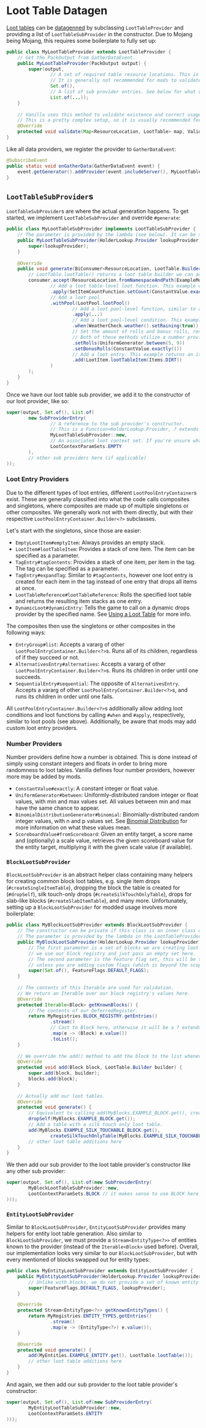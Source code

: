 # Loot Table Datagen

[Loot tables][loottable] can be [datagenned][datagen] by subclassing `LootTableProvider` and providing a list of `LootTableSubProvider` in the constructor. Due to Mojang being Mojang, this requires some boilerplate to fully set up:

```java
public class MyLootTableProvider extends LootTableProvider {
    // Get the PackOutput from GatherDataEvent.
    public MyLootTableProvider(PackOutput output) {
        super(output,
                // A set of required table resource locations. This is used in validation (see below).
                // It is generally not recommended for mods to validate, therefore we pass in an empty set.
                Set.of(),
                // A list of sub provider entries. See below for what values to use here.
                List.of(...));
    }
    
    // Vanilla uses this method to validate existence and correct usage of loot context parameters.
    // This is a pretty complex setup, so it is usually recommended for modders to trust themselves and no-op here.
    @Override
    protected void validate(Map<ResourceLocation, LootTable> map, ValidationContext context) {}
}
```

Like all data providers, we register the provider to `GatherDataEvent`:

```java
@SubscribeEvent
public static void onGatherData(GatherDataEvent event) {
    event.getGenerator().addProvider(event.includeServer(), MyLootTableProvider::new);
}
```

## `LootTableSubProvider`s

`LootTableSubProvider`s are where the actual generation happens. To get started, we implement `LootTableSubProvider` and override `#generate`:

```java
public class MyLootTableSubProvider implements LootTableSubProvider {
    // The parameter is provided by the lambda (see below). It can be stored and used to lookup other registry entries.
    public MyLootTableSubProvider(HolderLookup.Provider lookupProvider) {
        super(lookupProvider);
    }
    
    @Override
    public void generate(BiConsumer<ResourceLocation, LootTable.Builder> consumer) {
        // LootTable.lootTable() returns a loot table builder we can add loot tables to.
        consumer.accept(ResourceLocation.fromNamespaceAndPath(ExampleMod.MOD_ID, "example_loot_table"), LootTable.lootTable()
                // Add a loot table-level loot function. This example uses a number provider (see below).
                .apply(SetItemCountFunction.setCount(ConstantValue.exactly(5)))
                // Add a loot pool.
                .withPool(LootPool.lootPool()
                        // Add a loot pool-level function, similar to above.
                        .apply(...)
                        // Add a loot pool-level condition. This example only rolls the pool if it is raining.
                        .when(WeatherCheck.weather().setRaining(true))
                        // Set the amount of rolls and bonus rolls, respectively.
                        // Both of these methods utilize a number provider.
                        .setRolls(UniformGenerator.between(5, 9))
                        .setBonusRolls(ConstantValue.exactly(1))
                        // Add a loot entry. This example returns an item loot entry. See below for more loot entries.
                        .add(LootItem.lootTableItem(Items.DIRT))
                )
        );
    }
}
```

Once we have our loot table sub provider, we add it to the constructor of our loot provider, like so:

```java
super(output, Set.of(), List.of(
        new SubProviderEntry(
                // A reference to the sub provider's constructor.
                // This is a Function<HolderLookup.Provider, ? extends LootTableSubProvider>.
                MyLootTableSubProvider::new,
                // An associated loot context set. If you're unsure what to use, use empty.
                LootContextParamSets.EMPTY
        ),
        // other sub providers here (if applicable)
));
```

### Loot Entry Providers

Due to the different types of loot entries, different `LootPoolEntryContainer`s exist. These are generally classified into what the code calls composites and singletons, where composites are made up of multiple singletons or other composites. We generally work not with them directly, but with their respective `LootPoolEntryContainer.Builder<?>` subclasses.

Let's start with the singletons, since those are easier:

- `EmptyLootItem#emptyItem`: Always provides an empty stack.
- `LootItem#lootTableItem`: Provides a stack of one item. The item can be specified as a parameter.
- `TagEntry#tagContents`: Provides a stack of one item, per item in the tag. The tag can be specified as a parameter.
- `TagEntry#expandTag`: Similar to `#tagContents`, however one loot entry is created for each item in the tag instead of one entry that drops all items at once.
- `LootTableReference#lootTableReference`: Rolls the specified loot table and returns the resulting item stacks as one entry.
- `DynamicLoot#dynamicEntry`: Tells the game to call on a dynamic drops provider by the specified name. See [Using a Loot Table][useloottable] for more info.

The composites then use the singletons or other composites in the following ways:

- `EntryGroup#list`: Accepts a vararg of other `LootPoolEntryContainer.Builder<?>`s. Runs all of its children, regardless of if they succeed or not.
- `AlternativesEntry#alternatives`: Accepts a vararg of other `LootPoolEntryContainer.Builder<?>`s. Runs its children in order until one succeeds.
- `SequentialEntry#sequential`: The opposite of `AlternativesEntry`. Accepts a vararg of other `LootPoolEntryContainer.Builder<?>`s, and runs its children in order until one fails.

All `LootPoolEntryContainer.Builder<?>`s additionally allow adding loot conditions and loot functions by calling `#when` and `#apply`, respectively, similar to loot pools (see above). Additionally, be aware that mods may add custom loot entry providers.

### Number Providers

Number providers define how a number is obtained. This is done instead of simply using constant integers and floats in order to bring more randomness to loot tables. Vanilla defines four number providers, however more may be added by mods.

- `ConstantValue#exactly`: A constant integer or float value.
- `UniformGenerator#between`: Uniformly-distributed random integer or float values, with min and max values set. All values between min and max have the same chance to appear.
- `BinomialDistributionGenerator#binomial`: Binomially-distributed random integer values, with n and p values set. See [Binomial Distribution][binomial] for more information on what these values mean.
- `ScoreboardValue#fromScoreboard`: Given an entity target, a score name and (optionally) a scale value, retrieves the given scoreboard value for the entity target, multiplying it with the given scale value (if available).

### `BlockLootSubProvider`

`BlockLootSubProvider` is an abstract helper class containing many helpers for creating common block loot tables, e.g. single item drops (`#createSingleItemTable`), dropping the block the table is created for (`#dropSelf`), silk touch-only drops (`#createSilkTouchOnlyTable`), drops for slab-like blocks (`#createSlabItemTable`), and many more. Unfortunately, setting up a `BlockLootSubProvider` for modded usage involves more boilerplate:

```java
public class MyBlockLootSubProvider extends BlockLootSubProvider {
    // The constructor can be private if this class is an inner class of your loot table provider.
    // The parameter is provided by the lambda in the LootTableProvider's constructor.
    public MyBlockLootSubProvider(HolderLookup.Provider lookupProvider) {
        // The first parameter is a set of blocks we are creating loot tables for. Instead of hardcoding,
        // we use our block registry and just pass an empty set here.
        // The second parameter is the feature flag set, this will be the default flags
        // unless you are adding custom flags (which is beyond the scope of this article).
        super(Set.of(), FeatureFlags.DEFAULT_FLAGS);
    }
    
    // The contents of this Iterable are used for validation.
    // We return an Iterable over our block registry's values here.
    @Override
    protected Iterable<Block> getKnownBlocks() {
        // The contents of our DeferredRegister.
        return MyRegistries.BLOCK_REGISTRY.getEntries()
                .stream()
                // Cast to Block here, otherwise it will be a ? extends Block and Java will complain.
                .map(e -> (Block) e.value())
                .toList();
    }
    
    // We override the add() method to add the block to the list whenever we add a loot table.
    @Override
    protected void add(Block block, LootTable.Builder builder) {
        super.add(block, builder);
        blocks.add(block);
    }
    
    // Actually add our loot tables.
    @Override
    protected void generate() {
        // Equivalent to calling add(MyBlocks.EXAMPLE_BLOCK.get(), createSingleItemTable(MyBlocks.EXAMPLE_BLOCK.get()));
        dropSelf(MyBlocks.EXAMPLE_BLOCK.get());
        // Add a table with a silk touch only loot table.
        add(MyBlocks.EXAMPLE_SILK_TOUCHABLE_BLOCK.get(),
                createSilkTouchOnlyTable(MyBlocks.EXAMPLE_SILK_TOUCHABLE_BLOCK.get()));
        // other loot table additions here
    }
}
```

We then add our sub provider to the loot table provider's constructor like any other sub provider:

```java
super(output, Set.of(), List.of(new SubProviderEntry(
        MyBlockLootTableSubProvider::new,
        LootContextParamSets.BLOCK // it makes sense to use BLOCK here
)));
```

### `EntityLootSubProvider`

Similar to `BlockLootSubProvider`, `EntityLootSubProvider` provides many helpers for entity loot table generation. Also similar to `BlockLootSubProvider`, we must provide a `Stream<EntityType<?>>` of entities known to the provider (instead of the `Iterable<Block>` used before). Overall, our implementation looks very similar to our `BlockLootSubProvider`, but with every mentioned of blocks swapped out for entity types:

```java
public class MyEntityLootSubProvider extends EntityLootSubProvider {
    public MyEntityLootSubProvider(HolderLookup.Provider lookupProvider) {
        // Unlike with blocks, we do not provide a set of known entity types. Vanilla instead uses custom checks here.
        super(FeatureFlags.DEFAULT_FLAGS, lookupProvider);
    }

    @Override
    protected Stream<EntityType<?>> getKnownEntityTypes() {
        return MyRegistries.ENTITY_TYPES.getEntries()
                .stream()
                .map(e -> (EntityType<?>) e.value());
    }

    @Override
    protected void generate() {
        add(MyEntities.EXAMPLE_ENTITY.get(), LootTable.lootTable());
        // other loot table additions here
    }
}
```

And again, we then add our sub provider to the loot table provider's constructor:

```java
super(output, Set.of(), List.of(new SubProviderEntry(
        MyEntityLootTableSubProvider::new,
        LootContextParamSets.ENTITY
)));
```

[binomial]: https://en.wikipedia.org/wiki/Binomial_distribution
[datagen]: ../../index.md#data-generation
[loottable]: index.md
[useloottable]: index.md#using-a-loot-table
